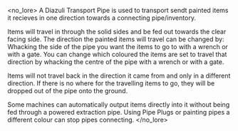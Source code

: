 <no_lore>
A Diazuli Transport Pipe is used to transport sendt painted items it recieves in one direction towards a connecting pipe/inventory.

Items will travel in through the solid sides and be fed out towards the clear facing side.
The direction the painted items will travel can be changed by: Whacking the side of the pipe you want the items to go to with a wrench or with a gate.
You can change which coloured the items are set to travel that direction by whacking the centre of the pipe with a wrench or with a gate.

Items will not travel back in the direction it came from and only in a different direction.
If there is no where for the travelling items to go, they will be dropped out of the pipe onto the ground.

Some machines can automatically output items directly into it without being fed through a powered extraction pipe.
Using Pipe Plugs or painting pipes a different colour can stop pipes connecting.
</no_lore>
